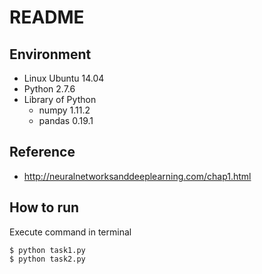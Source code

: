 # README

## Environment

* Linux Ubuntu 14.04
* Python 2.7.6
* Library of Python
	- numpy 1.11.2
	- pandas 0.19.1

## Reference
* http://neuralnetworksanddeeplearning.com/chap1.html

## How to run

Execute command in terminal
```shell
$ python task1.py
$ python task2.py
```